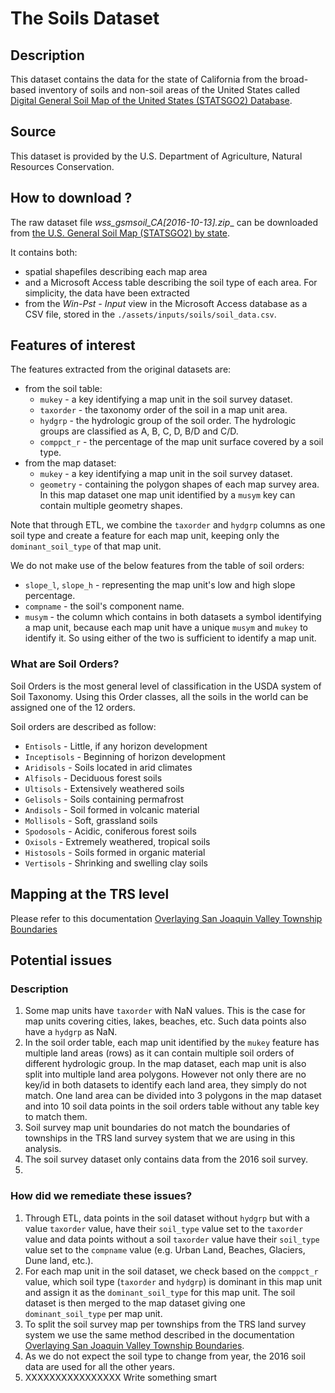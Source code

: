 # The Soils Dataset
## Description
This dataset contains the data for the state of California from the broad-based inventory of soils and non-soil areas of
the United States called [Digital General Soil Map of the United States (STATSGO2) Database](https://www.nrcs.usda.gov/wps/portal/nrcs/detail/soils/survey/geo/?cid=nrcs142p2_053629).
## Source
This dataset is provided by the U.S. Department of Agriculture, Natural Resources Conservation.
## How to download ?
The raw dataset file __wss_gsmsoil_CA_\[2016-10-13\].zip__ can be downloaded from 
[the U.S. General Soil Map (STATSGO2) by state](https://nrcs.app.box.com/v/soils).

It contains both:
* spatial shapefiles describing each map area 
* and a Microsoft Access table describing the soil type of each area. For simplicity, the data have been extracted 
* from the _Win-Pst - Input_ view in the Microsoft Access database as a CSV file, stored in the `./assets/inputs/soils/soil_data.csv`.
## Features of interest
The features extracted from the original datasets are:
* from the soil table:
  * `mukey` - a key identifying a map unit in the soil survey dataset.
  * `taxorder` - the taxonomy order of the soil in a map unit area.
  * `hydgrp` - the hydrologic group of the soil order. The hydrologic groups are classified as A, B, C, D, B/D and C/D.
  * `comppct_r` - the percentage of the map unit surface covered by a soil type.
* from the map dataset:
    * `mukey` - a key identifying a map unit in the soil survey dataset.
    * `geometry` - containing the polygon shapes of each map survey area. In this map dataset one map unit identified
    by a `musym` key can contain multiple geometry shapes.

Note that through ETL, we combine the `taxorder` and `hydgrp` columns as one soil type and create a feature for each
map unit, keeping only the `dominant_soil_type` of that map unit.

We do not make use of the below features from the table of soil orders:
* `slope_l`, `slope_h` - representing the map unit's low and high slope percentage.
* `compname` - the soil's component name.
* `musym` - the column which contains in both datasets a symbol identifying a map unit, because each map unit have a
unique `musym` and `mukey` to identify it. So using either of the two is sufficient to identify a map unit.

### What are Soil Orders?
Soil Orders is the most general level of classification in the USDA system of Soil Taxonomy. Using this Order classes,
all the soils in the world can be assigned one of the 12 orders.

Soil orders are described as follow:
* `Entisols` - Little, if any horizon development
* `Inceptisols` - Beginning of horizon development
* `Aridisols` - Soils located in arid climates
* `Alfisols` - Deciduous forest soils
* `Ultisols` - Extensively weathered soils
* `Gelisols` - Soils containing permafrost
* `Andisols` - Soil formed in volcanic material
* `Mollisols` - Soft, grassland soils
* `Spodosols` - Acidic, coniferous forest soils
* `Oxisols` - Extremely weathered, tropical soils
* `Histosols` - Soils formed in organic material
* `Vertisols` - Shrinking and swelling clay soils
## Mapping at the TRS level
Please refer to this documentation [Overlaying San Joaquin Valley Township Boundaries](doc/etl/township_overlay.md)
## Potential issues
### Description
1. Some map units have `taxorder` with NaN values. This is the case for map units covering cities, lakes, beaches, etc.
Such data points also have a `hydgrp` as NaN.
2. In the soil order table, each map unit identified by the `mukey` feature has multiple land areas (rows) as it can 
contain multiple soil orders of different hydrologic group. In the map dataset, each map unit is also split into 
multiple land area polygons. However not only there are no key/id in both datasets to identify each land area, they 
simply do not match. One land area can be divided into 3 polygons in the map dataset and into 10 soil data points in the
soil orders table without any table key to match them.
3. Soil survey map unit boundaries do not match the boundaries of townships in the TRS land survey system that we are
using in this analysis.
4. The soil survey dataset only contains data from the 2016 soil survey.
5. 
### How did we remediate these issues?
1. Through ETL, data points in the soil dataset without `hydgrp` but with a value `taxorder` value, have their 
`soil_type` value set to the `taxorder` value and data points without a soil `taxorder` value have their `soil_type` 
value set to the `compname` value (e.g. Urban Land, Beaches, Glaciers, Dune land, etc.).
2. For each map unit in the soil dataset, we check based on the `comppct_r` value, which soil type (`taxorder` and 
`hydgrp`) is dominant in this map unit and assign it as the `dominant_soil_type` for this map unit. The soil dataset is 
then merged to the map dataset giving one `dominant_soil_type` per map unit.
3. To split the soil survey map per townships from the TRS land survey system we use the same method described in the 
documentation [Overlaying San Joaquin Valley Township Boundaries](doc/etl/township_overlay.md).
4. As we do not expect the soil type to change from year, the 2016 soil data are used for all the other years.
5. XXXXXXXXXXXXXXXX Write something smart